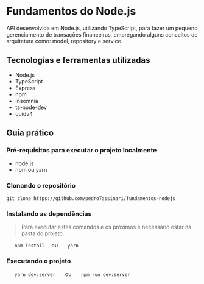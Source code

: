 # Fundamentos do Node.js
API desenvolvida em Node.js, utilizando TypeScript, para fazer um pequeno gerenciamento de transações financeiras, empregando alguns conceitos de arquitetura como: model, repository e service.

## Tecnologias e ferramentas utilizadas
- Node.js
- TypeScript
- Express
- npm
- Insomnia
- ts-node-dev
- uuidv4

## Guia prático

### Pré-requisitos para executar o projeto localmente
- node.js
- npm ou yarn

### Clonando o repositório
```git clone https://github.com/pedroTassinari/fundamentos-nodejs```

### Instalando as dependências
>Para executar estes comandos e os próximos é necessário estar na pasta do projeto.

```    npm install   ```
       ou
```    yarn    ```

### Executando o projeto
```    yarn dev:server    ```
         ou
```    npm run dev:server    ```
